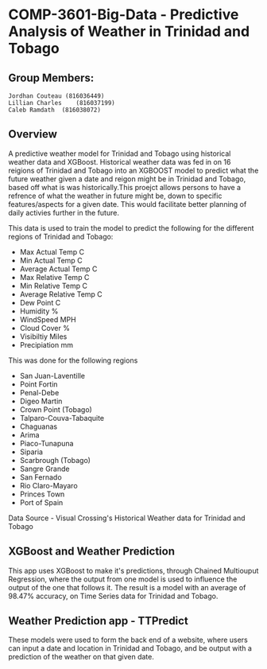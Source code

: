 # COMP-3601-Big-Data - Predictive Analysis of Weather in Trinidad and Tobago

## Group Members: 
    Jordhan Couteau (816036449)
    Lillian Charles    (816037199)
    Caleb Ramdath  (816038072)

## Overview

A predictive weather model for Trinidad and Tobago using historical weather data and XGBoost. Historical weather data was fed in on 16 reigions of Trinidad and Tobago into an XGBOOST model to predict what the future weather given a date and reigon might be in Trinidad and Tobago, based off what is was historically.This proejct allows persons to have a refrence of what the weather in future might be, down to specific features/aspects for a given date. This would facilitate better planning of daily activies further in the future. 

This data is used to train the model to predict the following for the different regions of Trinidad and Tobago:
* Max Actual Temp C
* Min Actual Temp C
* Average Actual Temp C
* Max Relative Temp C
* Min Relative Temp C
* Average Relative Temp C
* Dew Point C
* Humidity %
* WindSpeed MPH
* Cloud Cover %
* Visibiltiy Miles
* Precipiation mm

This was done for the following regions
* San Juan-Laventille
* Point Fortin
* Penal-Debe
* Digeo Martin
* Crown Point (Tobago)
* Talparo-Couva-Tabaquite
* Chaguanas
* Arima
* Piaco-Tunapuna
* Siparia
* Scarbrough (Tobago)
* Sangre Grande
* San Fernado
* Rio Claro-Mayaro
* Princes Town
* Port of Spain

Data Source - Visual Crossing's Historical Weather data for Trinidad and Tobago

## XGBoost and Weather Prediction

This app uses XGBoost to make it's predictions, through Chained Multiouput Regression, where the output from one model is used to influence the output of the one that follows it. The result is a model with an average of 98.47% accuracy, on Time Series data for Trinidad and Tobago.

## Weather Prediction app - TTPredict

These models were used to form the back end of a website, where users can input a date and location in Trinidad and Tobago, and be output with a prediction of the weather on that given date.
